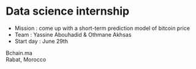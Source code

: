 # Data science internship 

- Mission : come up with a short-term prediction model of bitcoin price 
- Team : Yassine Abouhadid & Othmane Akhsas
- Start day : June 29th 


Bchain.ma <br />
Rabat, Morocco
